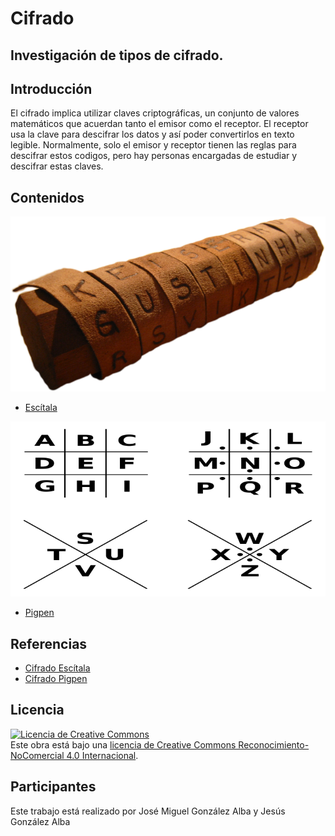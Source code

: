 # Cifrado

## Investigación de tipos de cifrado.

## Introducción

El cifrado implica utilizar claves criptográficas, un conjunto de valores matemáticos que acuerdan tanto el emisor como el receptor. 
El receptor usa la clave para descifrar los datos y así poder convertirlos en texto legible. 
Normalmente, solo el emisor y receptor tienen las reglas para descifrar estos codigos, pero hay personas encargadas de estudiar y descifrar estas claves.

## Contenidos

![Escítala](/ICifrado/Skytale.png)

- [Escítala](/Cifrados/Escítala.md)

![Pigpen](/ICifrado/Pigpen_cipher_key.svg.png)

- [Pigpen](/Cifrados/Escítala.md)

## Referencias

- [Cifrado Escítala](https://museo.inf.upv.es/blog/2021/05/14/escitala-espartana/)
- [Cifrado Pigpen](https://es.wikipedia.org/wiki/Cifrado_francmas%C3%B3n)


## Licencia

<a rel="license" href="http://creativecommons.org/licenses/by-nc/4.0/"><img alt="Licencia de Creative Commons" style="border-width:0" src="https://i.creativecommons.org/l/by-nc/4.0/88x31.png" /></a><br />Este obra está bajo una <a rel="license" href="http://creativecommons.org/licenses/by-nc/4.0/">licencia de Creative Commons Reconocimiento-NoComercial 4.0 Internacional</a>.

## Participantes
Este trabajo está realizado por José Miguel González Alba y Jesús González Alba
